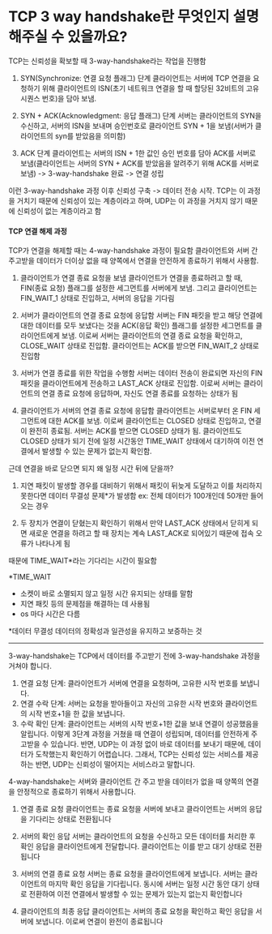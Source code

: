 # TCP 3 way handshake란 무엇인지 설명해주실 수 있을까요?

TCP는 신뢰성을 확보할 때 3-way-handshake라는 작업을 진행함

1. SYN(Synchronize: 연결 요청 플래그) 단계
   클라이언트는 서버에 TCP 연결을 요청하기 위해 클라이언트의 ISN(초기 네트워크 연결을 할 때 할당된 32비트의 고유 시퀀스 번호)을 담아 보냄.

2. SYN + ACK(Acknowledgment: 응답 플래그) 단계
   서버는 클라이언트의 SYN을 수신하고, 서버의 ISN을 보내며 승인번호로 클라이언트 SYN + 1을 보냄(서버가 클라이언트의 syn를 받았음을 의미함)

3. ACK 단계
   클라이언트는 서버의 ISN + 1한 값인 승인 번호를 담아 ACK를 서버로 보냄(클라이언트는 서버의 SYN + ACK를 받았음을 알려주기 위해 ACK를 서버로 보냄) -> 3-way-handshake 완료 -> 연결 성립

이런 3-way-handshake 과정 이후 신뢰성 구축 -> 데이터 전송 시작.
TCP는 이 과정을 거치기 때문에 신뢰성이 있는 계층이라고 하며, UDP는 이 과정을 거치지 않기 때문에 신뢰성이 없는 계층이라고 함

#### TCP 연결 해제 과정

TCP가 연결을 해제할 때는 4-way-handshake 과정이 필요함
클라이언트와 서버 간 주고받을 데이터가 더이상 없을 때 양쪽에서 연결을 안전하게 종료하기 위해서 사용함.

1. 클라이언트가 연결 종료 요청을 보냄
   클라이언트가 연결을 종료하려고 할 때, FIN(종료 요청) 플래그를 설정한 세그먼트를 서버에게 보냄. 그리고 클라이언트는 FIN_WAIT_1 상태로 진입하고, 서버의 응답을 기다림

2. 서버가 클라이언트의 연결 종료 요청에 응답함
   서버는 FIN 패킷을 받고 해당 연결에 대한 데이터를 모두 보냈다는 것을 ACK(응답 확인) 플래그를 설정한 세그먼트를 클라이언트에게 보냄. 이로써 서버는 클라이언트의 연결 종료 요청을 확인하고, CLOSE_WAIT 상태로 진입함. 클라이언트는 ACK를 받으면 FIN_WAIT_2 상태로 진입함

3. 서버가 연결 종료를 위한 작업을 수행함
   서버는 데이터 전송이 완료되면 자신의 FIN 패킷을 클라이언트에게 전송하고 LAST_ACK 상태로 진입함. 이로써 서버는 클라이언트의 연결 종료 요청에 응답하며, 자신도 연결 종료를 요청하는 상태가 됨

4. 클라이언트가 서버의 연결 종료 요청에 응답함
   클라이언트는 서버로부터 온 FIN 세그먼트에 대한 ACK를 보냄. 이로써 클라이언트는 CLOSED 상태로 진입하고, 연결이 완전히 종료됨. 서버는 ACK를 받으면 CLOSED 상태가 됨. 클라이언트도 CLOSED 상태가 되기 전에 일정 시간동안 TIME_WAIT 상태에서 대기하여 이전 연결에서 발생할 수 있는 문제가 없는지 확인함.

근데 연결을 바로 닫으면 되지 왜 일정 시간 뒤에 닫을까?

1. 지연 패킷이 발생할 경우를 대비하기 위해서
   패킷이 뒤늦게 도달하고 이를 처리하지 못한다면 데이터 무결성 문제\*가 발생함
   ex: 전체 데이터가 100개인데 50개만 들어오는 경우

2. 두 장치가 연결이 닫혔는지 확인하기 위해서
   만약 LAST_ACK 상태에서 닫히게 되면 새로운 연결을 하려고 할 때 장치는 계속 LAST_ACK로 되어있기 때문에 접속 오류가 나타나게 됨

때문에 TIME_WAIT\*라는 기다리는 시간이 필요함

\*TIME_WAIT

- 소켓이 바로 소멸되지 않고 일정 시간 유지되는 상태를 말함
- 지연 패킷 등의 문제점을 해결하는 데 사용됨
- os 마다 시간은 다름

\*데이터 무결성
데이터의 정확성과 일관성을 유지하고 보증하는 것

---

3-way-handshake는 TCP에서 데이터를 주고받기 전에 3-way-handshake 과정을 거쳐야 합니다.

1. 연결 요청 단계: 클라이언트가 서버에 연결을 요청하며, 고유한 시작 번호를 보냅니다.
2. 연결 수락 단계: 서버는 요청을 받아들이고 자신의 고유한 시작 번호와 클라이언트의 시작 번호+1을 한 값을 보냅니다.
3. 수락 확인 단계: 클라이언트는 서버의 시작 번호+1한 값을 보내 연결이 성공했음을 알립니다.
   이렇게 3단계 과정을 거쳤을 때 연결이 성립되며, 데이터를 안전하게 주고받을 수 있습니다. 반면, UDP는 이 과정 없이 바로 데이터를 보내기 때문에, 데이터가 도착했는지 확인하기 어렵습니다. 그래서, TCP는 신뢰성 있는 서비스를 제공하는 반면, UDP는 신뢰성이 떨어지는 서비스라고 말합니다.

4-way-handshake는 서버와 클라이언트 간 주고 받을 데이터가 없을 때 양쪽의 연결을 안정적으로 종료하기 위해서 사용합니다.

1. 연결 종료 요청
   클라이언트는 종료 요청을 서버에 보내고 클라이언트는 서버의 응답을 기다리는 상태로 전환됩니다

2. 서버의 확인 응답
   서버는 클라이언트의 요청을 수신하고 모든 데이터를 처리한 후 확인 응답을 클라이언트에게 전달합니다. 클라이언트는 이를 받고 대기 상태로 전환됩니다

3. 서버의 연결 종료 요청
   서버는 종료 요청을 클라이언트에게 보냅니다. 서버는 클라이언트의 마지막 확인 응답을 기다립니다. 동시에 서버는 일정 시간 동안 대기 상태로 전환하여 이전 연결에서 발생할 수 있는 문제가 있는지 없는지 확인합니다

4. 클라이언트의 최종 응답
   클라이언트는 서버의 종료 요청을 확인하고 확인 응답을 서버에 보냅니다. 이로써 연결이 완전이 종료됩니다
